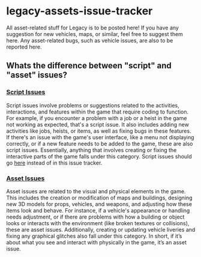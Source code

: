 # legacy-assets-issue-tracker

All asset-related stuff for Legacy is to be posted here! If you have any suggestion for new vehicles, maps, or similar, feel free to suggest them here. Any asset-related bugs, such as vehicle issues, are also to be reported here.

## Whats the difference between "script" and "asset" issues?

### [Script Issues](https://github.com/InZidiuZ/op-framework-issue-tracker)
Script issues involve problems or suggestions related to the activities, interactions, and features within the game that require coding to function. For example, if you encounter a problem with a job or a heist in the game not working as expected, that's a script issue. It also includes adding new activities like jobs, heists, or items, as well as fixing bugs in these features. If there's an issue with the game's user interface, like a menu not displaying correctly, or if a new feature needs to be added to the game, these are also script issues. Essentially, anything that involves creating or fixing the interactive parts of the game falls under this category. Script issues should go [here](https://github.com/InZidiuZ/op-framework-issue-tracker) instead of in this issue tracker.

### [Asset Issues](https://github.com/InZidiuZ/legacy-assets-issue-tracker)
Asset issues are related to the visual and physical elements in the game. This includes the creation or modification of maps and buildings, designing new 3D models for props, vehicles, and weapons, and adjusting how these items look and behave. For instance, if a vehicle's appearance or handling needs adjustment, or if there are problems with how a building or object looks or interacts with the environment (like broken textures or collisions), these are asset issues. Additionally, creating or updating vehicle liveries and fixing any graphical glitches also fall under this category. In short, if it’s about what you see and interact with physically in the game, it’s an asset issue.
